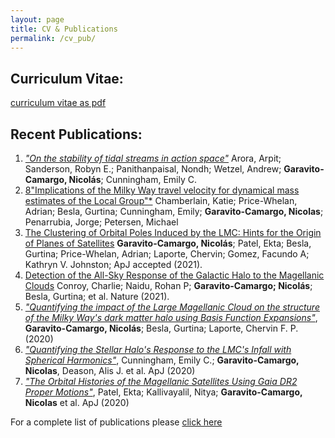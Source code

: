 ```yaml
---
layout: page
title: CV & Publications
permalink: /cv_pub/
---
```


## Curriculum Vitae:

[curriculum vitae as pdf](../CV.pdf)

## Recent Publications:
1. [*"On the stability of tidal streams in action space"*](https://arxiv.org/abs/2207.13481) 
   Arora, Arpit; Sanderson, Robyn E.; Panithanpaisal, Nondh; Wetzel, Andrew; **Garavito-Camargo, Nicolás**; Cunningham, Emily C.
2. [8"Implications of the Milky Way travel velocity for dynamical mass estimates of the Local Group"*](https://arxiv.org/abs/2204.07173)
  Chamberlain, Katie; Price-Whelan, Adrian; Besla, Gurtina; Cunningham, Emily; **Garavito-Camargo, Nicolas**; Penarrubia, Jorge; Petersen, Michael
3. [The Clustering of Orbital Poles Induced by the LMC: Hints for the Origin of Planes of Satellites](https://arxiv.org/abs/2108.07321)
**Garavito-Camargo, Nicolás**; Patel, Ekta; Besla, Gurtina; Price-Whelan, Adrian; Laporte, Chervin; Gomez,
Facundo A; Kathryn V. Johnston; ApJ accepted (2021).
4. [Detection of the All-Sky Response of the Galactic Halo to the Magellanic Clouds](https://arxiv.org/abs/2104.09515)
Conroy, Charlie; Naidu, Rohan P; **Garavito-Camargo; Nicolás**; Besla, Gurtina; et al. Nature (2021).
5. [*"Quantifying the impact of the Large Magellanic Cloud on the structure of
   the Milky Way's dark matter halo using Basis Function
Expansions"*](https://ui.adsabs.harvard.edu/#abs/2020arXiv201000816G/abstract),
**Garavito-Camargo, Nicolás**; Besla, Gurtina; Laporte, Chervin F. P.  (2020)
6. [*"Quantifying the Stellar Halo's Response to the LMC's Infall with Spherical
   Harmonics"*](https://ui.adsabs.harvard.edu/abs/2020arXiv200608621C/abstract),
Cunningham, Emily C.; **Garavito-Camargo, Nicolas**, Deason, Alis J. et al. ApJ (2020)
7. [*"The Orbital Histories of the Magellanic Satellites Using Gaia DR2 Proper
   Motions"*](https://ui.adsabs.harvard.edu/abs/2020arXiv200101746P/abstract),
Patel, Ekta; Kallivayalil, Nitya; **Garavito-Camargo, Nicolas** et al. ApJ (2020)



For a complete list of publications please [click
here](https://ui.adsabs.harvard.edu/search/p_=0&q=%20%20author%3A%22garavito-camargo%22&sort=date%20desc%2C%20bibcode%20desc)




